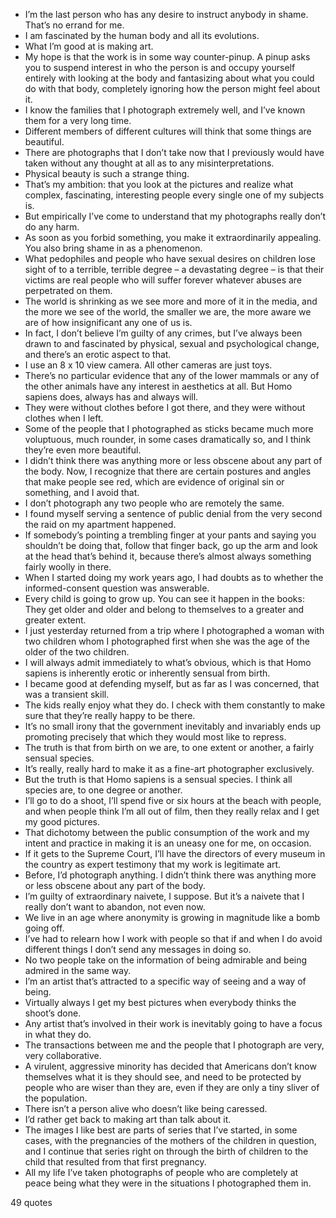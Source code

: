  - I’m the last person who has any desire to instruct anybody in shame. That’s no errand for me.
 - I am fascinated by the human body and all its evolutions.
 - What I’m good at is making art.
 - My hope is that the work is in some way counter-pinup. A pinup asks you to suspend interest in who the person is and occupy yourself entirely with looking at the body and fantasizing about what you could do with that body, completely ignoring how the person might feel about it.
 - I know the families that I photograph extremely well, and I’ve known them for a very long time.
 - Different members of different cultures will think that some things are beautiful.
 - There are photographs that I don’t take now that I previously would have taken without any thought at all as to any misinterpretations.
 - Physical beauty is such a strange thing.
 - That’s my ambition: that you look at the pictures and realize what complex, fascinating, interesting people every single one of my subjects is.
 - But empirically I’ve come to understand that my photographs really don’t do any harm.
 - As soon as you forbid something, you make it extraordinarily appealing. You also bring shame in as a phenomenon.
 - What pedophiles and people who have sexual desires on children lose sight of to a terrible, terrible degree – a devastating degree – is that their victims are real people who will suffer forever whatever abuses are perpetrated on them.
 - The world is shrinking as we see more and more of it in the media, and the more we see of the world, the smaller we are, the more aware we are of how insignificant any one of us is.
 - In fact, I don’t believe I’m guilty of any crimes, but I’ve always been drawn to and fascinated by physical, sexual and psychological change, and there’s an erotic aspect to that.
 - I use an 8 x 10 view camera. All other cameras are just toys.
 - There’s no particular evidence that any of the lower mammals or any of the other animals have any interest in aesthetics at all. But Homo sapiens does, always has and always will.
 - They were without clothes before I got there, and they were without clothes when I left.
 - Some of the people that I photographed as sticks became much more voluptuous, much rounder, in some cases dramatically so, and I think they’re even more beautiful.
 - I didn’t think there was anything more or less obscene about any part of the body. Now, I recognize that there are certain postures and angles that make people see red, which are evidence of original sin or something, and I avoid that.
 - I don’t photograph any two people who are remotely the same.
 - I found myself serving a sentence of public denial from the very second the raid on my apartment happened.
 - If somebody’s pointing a trembling finger at your pants and saying you shouldn’t be doing that, follow that finger back, go up the arm and look at the head that’s behind it, because there’s almost always something fairly woolly in there.
 - When I started doing my work years ago, I had doubts as to whether the informed-consent question was answerable.
 - Every child is going to grow up. You can see it happen in the books: They get older and older and belong to themselves to a greater and greater extent.
 - I just yesterday returned from a trip where I photographed a woman with two children whom I photographed first when she was the age of the older of the two children.
 - I will always admit immediately to what’s obvious, which is that Homo sapiens is inherently erotic or inherently sensual from birth.
 - I became good at defending myself, but as far as I was concerned, that was a transient skill.
 - The kids really enjoy what they do. I check with them constantly to make sure that they’re really happy to be there.
 - It’s no small irony that the government inevitably and invariably ends up promoting precisely that which they would most like to repress.
 - The truth is that from birth on we are, to one extent or another, a fairly sensual species.
 - It’s really, really hard to make it as a fine-art photographer exclusively.
 - But the truth is that Homo sapiens is a sensual species. I think all species are, to one degree or another.
 - I’ll go to do a shoot, I’ll spend five or six hours at the beach with people, and when people think I’m all out of film, then they really relax and I get my good pictures.
 - That dichotomy between the public consumption of the work and my intent and practice in making it is an uneasy one for me, on occasion.
 - If it gets to the Supreme Court, I’ll have the directors of every museum in the country as expert testimony that my work is legitimate art.
 - Before, I’d photograph anything. I didn’t think there was anything more or less obscene about any part of the body.
 - I’m guilty of extraordinary naivete, I suppose. But it’s a naivete that I really don’t want to abandon, not even now.
 - We live in an age where anonymity is growing in magnitude like a bomb going off.
 - I’ve had to relearn how I work with people so that if and when I do avoid different things I don’t send any messages in doing so.
 - No two people take on the information of being admirable and being admired in the same way.
 - I’m an artist that’s attracted to a specific way of seeing and a way of being.
 - Virtually always I get my best pictures when everybody thinks the shoot’s done.
 - Any artist that’s involved in their work is inevitably going to have a focus in what they do.
 - The transactions between me and the people that I photograph are very, very collaborative.
 - A virulent, aggressive minority has decided that Americans don’t know themselves what it is they should see, and need to be protected by people who are wiser than they are, even if they are only a tiny sliver of the population.
 - There isn’t a person alive who doesn’t like being caressed.
 - I’d rather get back to making art than talk about it.
 - The images I like best are parts of series that I’ve started, in some cases, with the pregnancies of the mothers of the children in question, and I continue that series right on through the birth of children to the child that resulted from that first pregnancy.
 - All my life I’ve taken photographs of people who are completely at peace being what they were in the situations I photographed them in.

49 quotes